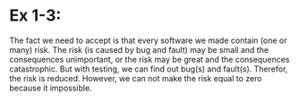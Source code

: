 # Ex 1-3:  #
The fact we need to accept is that every software we made contain (one or many) risk. The risk (is caused by bug and fault) may be small and the consequences unimportant, or the risk may be great and the consequences catastrophic. But with testing, we can find out bug(s) and fault(s). Therefor, the risk is reduced. However, we can not make the risk equal to zero because it impossible.